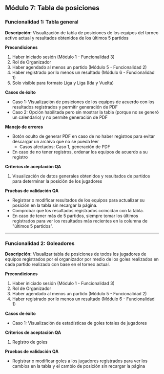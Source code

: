 ## Módulo 7: Tabla de posiciones
### Funcionalidad 1: Tabla general 
**Descripción:** Visualización de tabla de posiciones de los equipos del torneo activo actual y resultados obtenidos de los últimos 5 partidos

**Precondiciones**
1. Haber iniciado sesión (Módulo 1 - Funcionalidad 3)
2. Rol de Organizador
3. Haber agendado al menos un partido (Módulo 5 - Funcionalidad 2)
4. Haber registrado por lo menos un resultado (Módulo 6 - Funcionalidad 1)
5. Solo visible para formato Liga y Liga (Ida y Vuelta)

**Casos de éxito**
- Caso 1: Visualización de posiciones de los equipos de acuerdo con los resultados registrados y permitir generación de PDF
- Caso 2: Opción habilitada pero sin mostrar la tabla (porque no se generó un calendario) y no permite generación de PDF

**Manejo de errores**
- Botón oculto de generar PDF en caso de no haber registros para evitar descargar un archivo que no se pueda leer
   - Casos afectados: Caso 1, generación de PDF
- En caso de no tener registros, ordenar los equipos de acuerdo a su registro

**Criterios de aceptación QA**
1. Visualización de datos generales obtenidos y resultados de partidos para determinar la posición de los jugadores

**Pruebas de validación QA**
* Registrar o modificar resultados de los equipos para actualizar su posición en la tabla sin recargar la página.
* Comprobar que los resultados registrados coincidan con la tabla.
* En caso de tener más de 5 partidos, siempre tomar los últimos registrados para ver los resultados más recientes en la columna de "últimos 5 partidos".
---
### Funcionalidad 2: Goleadores
**Descripción:** Visualizar tabla de posiciones de todos los jugadores de equipos registrados por el organizador por medio de los goles realizados en cada partido realizado con base en el torneo actual.

**Precondiciones**
1. Haber iniciado sesión (Módulo 1 - Funcionalidad 3)
2. Rol de Organizador
3. Haber agendado al menos un partido (Módulo 5 - Funcionalidad 2)
4. Haber registrado por lo menos un resultado (Módulo 6 - Funcionalidad 1)

**Casos de éxito**
- Caso 1: Visualización de estadísticas de goles totales de jugadores

**Criterios de aceptación QA**
1. Registro de goles 

**Pruebas de validación QA**
* Registrar o modificar goles a los jugadores registrados para ver los cambios en la tabla y el cambio de posición sin recargar la página